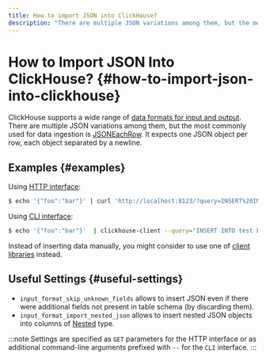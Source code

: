 ```yaml
---
title: How to import JSON into ClickHouse?
description: "There are multiple JSON variations among them, but the most commonly used for data ingestion is JSONEachRow. It expects one JSON object per row, each object separated by a newline."
---
```


# How to Import JSON Into ClickHouse? {#how-to-import-json-into-clickhouse}

ClickHouse supports a wide range of [data formats for input and output](../../interfaces/formats/). There are multiple JSON variations among them, but the most commonly used for data ingestion is [JSONEachRow](../../interfaces/formats/#jsoneachrow). It expects one JSON object per row, each object separated by a newline.

## Examples {#examples}

Using [HTTP interface](../../interfaces/http/):

``` bash
$ echo '{"foo":"bar"}' | curl 'http://localhost:8123/?query=INSERT%20INTO%20test%20FORMAT%20JSONEachRow' --data-binary @-
```

Using [CLI interface](../../interfaces/cli/):

``` bash
$ echo '{"foo":"bar"}'  | clickhouse-client --query="INSERT INTO test FORMAT JSONEachRow"
```

Instead of inserting data manually, you might consider to use one of [client libraries](../../interfaces/) instead.

## Useful Settings {#useful-settings}

-   `input_format_skip_unknown_fields` allows to insert JSON even if there were additional fields not present in table schema (by discarding them).
-   `input_format_import_nested_json` allows to insert nested JSON objects into columns of [Nested](../../sql-reference/data-types/nested-data-structures/nested/) type.

:::note
Settings are specified as `GET` parameters for the HTTP interface or as additional command-line arguments prefixed with `--` for the `CLI` interface.
:::